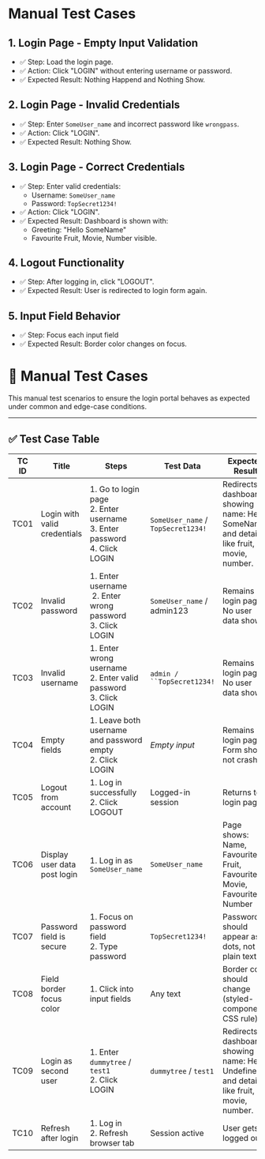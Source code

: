# Manual Test Cases

## 1. Login Page - Empty Input Validation
- ✅ Step: Load the login page.
- ✅ Action: Click "LOGIN" without entering username or password.
- ✅ Expected Result: Nothing Happend and Nothing Show.

## 2. Login Page - Invalid Credentials
- ✅ Step: Enter `SomeUser_name` and incorrect password like `wrongpass`.
- ✅ Action: Click "LOGIN".
- ✅ Expected Result: Nothing Show.

## 3. Login Page - Correct Credentials
- ✅ Step: Enter valid credentials:
  - Username: `SomeUser_name`
  - Password: `TopSecret1234!`
- ✅ Action: Click "LOGIN".
- ✅ Expected Result: Dashboard is shown with:
  - Greeting: "Hello SomeName"
  - Favourite Fruit, Movie, Number visible.

## 4. Logout Functionality
- ✅ Step: After logging in, click "LOGOUT".
- ✅ Expected Result: User is redirected to login form again.

## 5. Input Field Behavior
- ✅ Step: Focus each input field
- ✅ Expected Result: Border color changes on focus.



# 🧪 Manual Test Cases

This manual test scenarios to ensure the login portal behaves as expected under common and edge-case conditions.

---


## ✅ Test Case Table

| TC ID | Title                        | Steps                                                                  | Test Data                          | Expected Result                                                                            |
| ----- | ---------------------------- | ---------------------------------------------------------------------- | ---------------------------------- | ------------------------------------------------------------------------------------------ |
| TC01  | Login with valid credentials | 1. Go to login page <br> 2. Enter username <br> 3. Enter password <br> 4. Click LOGIN | `SomeUser_name` / `TopSecret1234!` | Redirects to dashboard showing name: Hello SomeName and details like fruit, movie, number. |
| TC02  | Invalid password             | 1. Enter username <br> 2. Enter wrong password <br> 3. Click LOGIN                | `SomeUser_name` / admin123         | Remains on login page. No user data shown.                                                 |
| TC03  | Invalid username             | 1. Enter wrong username <br> 2. Enter valid password <br> 3. Click LOGIN           | `admin / ``TopSecret1234!`         | Remains on login page.  No user data shown.                                                |
| TC04  | Empty fields                 | 1. Leave both username and password empty <br> 2. Click LOGIN                | *Empty input*                      | Remains on login page. Form should not crash.                                              |
| TC05  | Logout from account          | 1. Log in successfully <br> 2. Click LOGOUT                                 | Logged-in session                  | Returns to login page.                                                                     |
| TC06  | Display user data post login | 1. Log in as `SomeUser_name`                                           | `SomeUser_name`                    | Page shows: Name, Favourite Fruit, Favourite Movie, Favourite Number                       |
| TC07  | Password field is secure     | 1. Focus on password field <br> 2. Type password                             | `TopSecret1234!`                   | Password should appear as dots, not plain text.                                            |
| TC08  | Field border focus color     | 1. Click into input fields                                             | Any text                           | Border color should change (styled-components CSS rule).                                   |
| TC09  | Login as second user         | 1. Enter `dummytree` / `test1` <br> 2. Click LOGIN                           | `dummytree` / `test1`              | Redirects to dashboard showing name: Hello Undefined and details like fruit, movie, number. |
| TC10  | Refresh after login          | 1. Log in <br> 2. Refresh browser tab                                        | Session active                     | User gets logged out.              |
